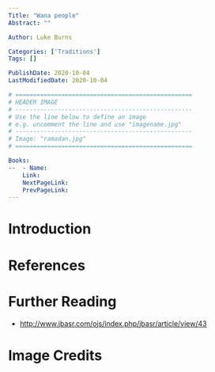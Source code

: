 ```yaml
---
Title: "Wana people"
Abstract: ""

Author: Luke Burns

Categories: ['Traditions']
Tags: []

PublishDate: 2020-10-04
LastModifiedDate: 2020-10-04

# ==================================================
# HEADER IMAGE
# --------------------------------------------------
# Use the line below to define an image
# e.g. uncomment the line and use "imagename.jpg"
# --------------------------------------------------
# Image: "ramadan.jpg"
# ==================================================

Books:
--  - Name: 
    Link: 
    NextPageLink:
    PrevPageLink:
---
```

# Introduction

# References

# Further Reading
* http://www.jbasr.com/ojs/index.php/jbasr/article/view/43

# Image Credits
